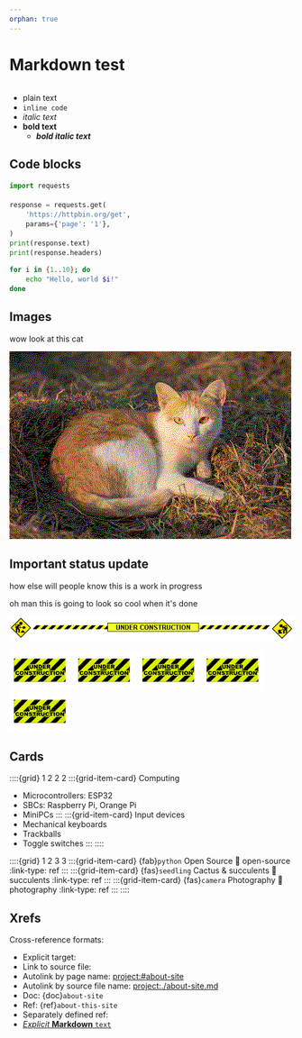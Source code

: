 ```yaml
---
orphan: true
---
```

# Markdown test
```{tags} status:hidden
```

* plain text
* `inline code`
* _italic text_
* **bold text**
  * **_bold italic text_**

## Code blocks

```python
import requests

response = requests.get(
    'https://httpbin.org/get',
    params={'page': '1'},
)
print(response.text)
print(response.headers)
```

```bash
for i in {1..10}; do
    echo "Hello, world $i!"
done
```

## Images
wow look at this cat

![](../assets/images/cat.png)

## Important status update
how else will people know this is a work in progress

oh man this is going to look so cool when it's done

![](../assets/images/underconstruction_2.gif)

![](../assets/images/underconstruction_1.gif) ![](../assets/images/underconstruction_1.gif) ![](../assets/images/underconstruction_1.gif) ![](../assets/images/underconstruction_1.gif) ![](../assets/images/underconstruction_1.gif)

## Cards
::::{grid} 1 2 2 2
:::{grid-item-card} Computing
* Microcontrollers: ESP32
* SBCs: Raspberry Pi, Orange Pi
* MiniPCs
:::
:::{grid-item-card} Input devices
* Mechanical keyboards
* Trackballs
* Toggle switches
:::
::::

::::{grid} 1 2 3 3
:::{grid-item-card} {fab}`python` Open Source
:link: open-source
:link-type: ref
:::
:::{grid-item-card} {fas}`seedling` Cactus & succulents
:link: succulents
:link-type: ref
:::
:::{grid-item-card} {fas}`camera` Photography
:link: photography
:link-type: ref
:::
::::

## Xrefs
<!-- https://myst-parser.readthedocs.io/en/latest/syntax/cross-referencing.html -->
Cross-reference formats:
* Explicit target: [](#about-site)
* Link to source file: [](about-site.md)
* Autolink by page name: <project:#about-site>
* Autolink by source file name: <project:./about-site.md>
* Doc: {doc}`about-site`
* Ref: {ref}`about-this-site`
* Separately defined ref: [][label]
* [_Explicit_ **Markdown** `text`](<about-site> "optional explicit title")

[label]: about-site
